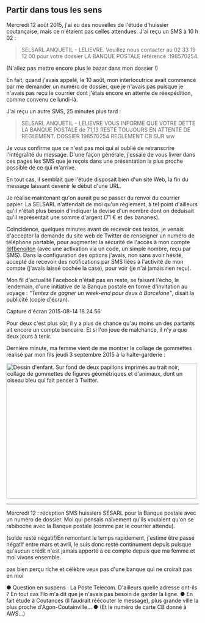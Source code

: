 ## Partir dans tous les sens

Mercredi 12 août 2015, j'ai eu des nouvelles de l'étude d'huissier coutançaise, mais ce n'étaient pas celles attendues. J'ai reçu un SMS à 10 h 02 :

> SELSARL ANQUETIL - LELIEVRE. Veuillez nous contacter au 02 33 19 12 00 pour votre dossier LA BANQUE POSTALE référencé :198570254.

(N'allez pas mettre encore plus le bazar dans mon dossier !)

En fait, quand j'avais appelé, le 10 août, mon interlocutrice avait commencé par me demander un numéro de dossier, que je n'avais pas puisque je n'avais pas reçu le courrier dont j'étais encore en attente de réexpédition, comme convenu ce lundi-là.

J'ai reçu un autre SMS, 25 minutes plus tard :

> SELSARL ANQUETIL - LELIEVRE VOUS INFORME QUE VOTRE DETTE LA BANQUE POSTALE de 71,13 RESTE TOUJOURS EN ATTENTE DE REGLEMENT. DOSSIER 198570254 REGLEMENT CB SUR ww

Je vous confirme que ce n'est pas moi qui ai oublié de retranscrire l'intégralité du message. D'une façon générale, j'essaie de vous livrer dans ces pages les SMS que je reçois dans une présentation la plus proche possible de ce qui m'arrive.

En tout cas, il semblait que l'étude disposait bien d'un site Web, la fin du message laissant devenir le début d'une URL.

Je réalise maintenant qu'on aurait pu se passer du renvoi du courrier papier. La SELSARL n'attendait de moi qu'un règlement, à tel point d'ailleurs qu'il n'était plus besoin d'indiquer la devise d'un nombre dont on déduisait qu'il représentait une somme d'argent (71 € et des bananes).

Coïncidence, quelques minutes avant de recevoir ces textos, je venais d'accepter la demande du site web de Twitter de renseigner un numéro de téléphone portable, pour augmenter la sécurité de l'accès à mon compte [@fbenoiton][1] (avec une activation via un code, un simple nombre, reçu par SMS). Dans la configuration des options j'avais, non sans avoir hésité, accepté de recevoir des notifications par SMS liées à l'activité de mon compte (j'avais laissé cochée la case), pour voir (je n'ai jamais rien reçu).

[1]: http://twitter.com/fbenoiton

Mon fil d'actualité Facebook n'était pas en reste, se faisant l'écho, le lendemain, d'une initiative de la Banque postale en forme d'invitation au voyage : *"Tentez de gagner un week-end pour deux à Barcelone"*, disait la publicité (copie d'écran).

Capture d'écran 2015-08-14 18.24.56

Pour deux c'est plus sûr, il y a plus de chance qu'au moins un des partants ait encore un compte bancaire. Et si l'on joue de malchance, il n'y a que deux jours à tenir.

Dernière minute, ma femme vient de me montrer le collage de gommettes réalisé par mon fils jeudi 3 septembre 2015 à la halte-garderie :

<a href="https://www.flickr.com/photos/benwatt/20944359338/" title="2015.09.04.dessin.soa"><img src="https://farm1.staticflickr.com/624/20944359338_c3a728575a.jpg" width="500" height="354" alt="Dessin d'enfant. Sur fond de deux papillons imprimés au trait noir, collage de gommettes de figures géométriques et d'animaux, dont un oiseau bleu qui fait penser à Twitter."></a>

***

Mercredi 12 : réception SMS huissiers SESARL pour la Banque postale avec un numéro de dossier. Moi qui pensais naïvement qu'ils voulaient qu'on se rabiboche avec la Banque postale (comme par le courrier attendu).

(solde resté négatif)En remontant le temps rapidement, j'estime être passé négatif entre mars et avril, le suis donc resté continument depuis puisque qu'aucun crédit n'est jamais apporté à ce compte depuis que ma femme et moi vivons ensemble. 

pas bien perçu riche et célèbre
veux pas d'une banque qui ne croirait pas en moi

● Question en suspens : La Poste Telecom. D'ailleurs quelle adresse ont-ils ? En tout cas Flo m'a dit que je n'avais pas besoin de garder la ligne. ● En fait étude à Coutances (il faudrait réécouter le message), plus grande ville la plus proche d'Agon-Coutainville... ● (Et le numéro de carte CB donné à AWS...)
